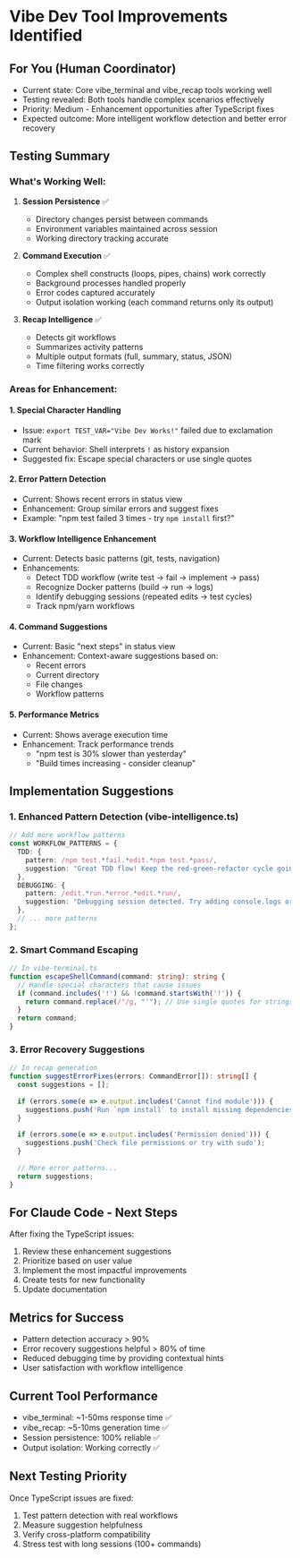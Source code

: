 # Vibe Dev Tool Improvements Identified

## For You (Human Coordinator)
- Current state: Core vibe_terminal and vibe_recap tools working well
- Testing revealed: Both tools handle complex scenarios effectively
- Priority: Medium - Enhancement opportunities after TypeScript fixes
- Expected outcome: More intelligent workflow detection and better error recovery

## Testing Summary

### What's Working Well:
1. **Session Persistence** ✅
   - Directory changes persist between commands
   - Environment variables maintained across session
   - Working directory tracking accurate

2. **Command Execution** ✅
   - Complex shell constructs (loops, pipes, chains) work correctly
   - Background processes handled properly
   - Error codes captured accurately
   - Output isolation working (each command returns only its output)

3. **Recap Intelligence** ✅
   - Detects git workflows
   - Summarizes activity patterns
   - Multiple output formats (full, summary, status, JSON)
   - Time filtering works correctly

### Areas for Enhancement:

#### 1. **Special Character Handling**
- Issue: `export TEST_VAR="Vibe Dev Works!"` failed due to exclamation mark
- Current behavior: Shell interprets `!` as history expansion
- Suggested fix: Escape special characters or use single quotes

#### 2. **Error Pattern Detection**
- Current: Shows recent errors in status view
- Enhancement: Group similar errors and suggest fixes
- Example: "npm test failed 3 times - try `npm install` first?"

#### 3. **Workflow Intelligence Enhancement**
- Current: Detects basic patterns (git, tests, navigation)
- Enhancements:
  - Detect TDD workflow (write test → fail → implement → pass)
  - Recognize Docker patterns (build → run → logs)
  - Identify debugging sessions (repeated edits → test cycles)
  - Track npm/yarn workflows

#### 4. **Command Suggestions**
- Current: Basic "next steps" in status view
- Enhancement: Context-aware suggestions based on:
  - Recent errors
  - Current directory
  - File changes
  - Workflow patterns

#### 5. **Performance Metrics**
- Current: Shows average execution time
- Enhancement: Track performance trends
  - "npm test is 30% slower than yesterday"
  - "Build times increasing - consider cleanup"

## Implementation Suggestions

### 1. Enhanced Pattern Detection (vibe-intelligence.ts)
```typescript
// Add more workflow patterns
const WORKFLOW_PATTERNS = {
  TDD: {
    pattern: /npm test.*fail.*edit.*npm test.*pass/,
    suggestion: "Great TDD flow! Keep the red-green-refactor cycle going"
  },
  DEBUGGING: {
    pattern: /edit.*run.*error.*edit.*run/,
    suggestion: "Debugging session detected. Try adding console.logs or use debugger"
  },
  // ... more patterns
};
```

### 2. Smart Command Escaping
```typescript
// In vibe-terminal.ts
function escapeShellCommand(command: string): string {
  // Handle special characters that cause issues
  if (command.includes('!') && !command.startsWith('!')) {
    return command.replace(/"/g, "'"); // Use single quotes for strings with !
  }
  return command;
}
```

### 3. Error Recovery Suggestions
```typescript
// In recap generation
function suggestErrorFixes(errors: CommandError[]): string[] {
  const suggestions = [];
  
  if (errors.some(e => e.output.includes('Cannot find module'))) {
    suggestions.push('Run `npm install` to install missing dependencies');
  }
  
  if (errors.some(e => e.output.includes('Permission denied'))) {
    suggestions.push('Check file permissions or try with sudo');
  }
  
  // More error patterns...
  return suggestions;
}
```

## For Claude Code - Next Steps

After fixing the TypeScript issues:

1. Review these enhancement suggestions
2. Prioritize based on user value
3. Implement the most impactful improvements
4. Create tests for new functionality
5. Update documentation

## Metrics for Success
- Pattern detection accuracy > 90%
- Error recovery suggestions helpful > 80% of time
- Reduced debugging time by providing contextual hints
- User satisfaction with workflow intelligence

## Current Tool Performance
- vibe_terminal: ~1-50ms response time ✅
- vibe_recap: ~5-10ms generation time ✅
- Session persistence: 100% reliable ✅
- Output isolation: Working correctly ✅

## Next Testing Priority
Once TypeScript issues are fixed:
1. Test pattern detection with real workflows
2. Measure suggestion helpfulness
3. Verify cross-platform compatibility
4. Stress test with long sessions (100+ commands)